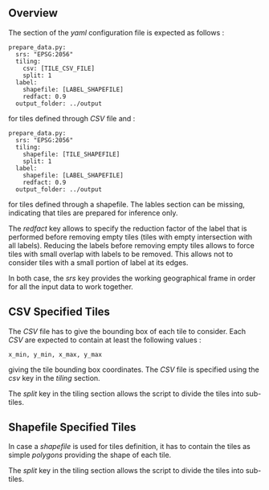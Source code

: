 ## Overview

The section of the _yaml_ configuration file is expected as follows :

    prepare_data.py:
      srs: "EPSG:2056"
      tiling:
        csv: [TILE_CSV_FILE]
        split: 1
      label:
        shapefile: [LABEL_SHAPEFILE]
        redfact: 0.9
      output_folder: ../output

for tiles defined through _CSV_ file and :

    prepare_data.py:
      srs: "EPSG:2056"
      tiling:
        shapefile: [TILE_SHAPEFILE]
        split: 1
      label:
        shapefile: [LABEL_SHAPEFILE]
        redfact: 0.9
      output_folder: ../output

for tiles defined through a shapefile. The lables section can be missing, indicating that tiles are prepared for inference only.

The _redfact_ key allows to specify the reduction factor of the label that is performed before removing empty tiles (tiles with empty intersection with all labels). Reducing the labels before removing empty tiles allows to force tiles with small overlap with labels to be removed. This allows not to consider tiles with a small portion of label at its edges.

In both case, the _srs_ key provides the working geographical frame in order for all the input data to work together.

## CSV Specified Tiles

The _CSV_ file has to give the bounding box of each tile to consider. Each _CSV_ are expected to contain at least the following values :

    x_min, y_min, x_max, y_max

giving the tile bounding box coordinates. The _CSV_ file is specified using the _csv_ key in the _tiling_ section.

The _split_ key in the tiling section allows the script to divide the tiles into sub-tiles.

## Shapefile Specified Tiles

In case a _shapefile_ is used for tiles definition, it has to contain the tiles as simple _polygons_ providing the shape of each tile.

The _split_ key in the tiling section allows the script to divide the tiles into sub-tiles.
